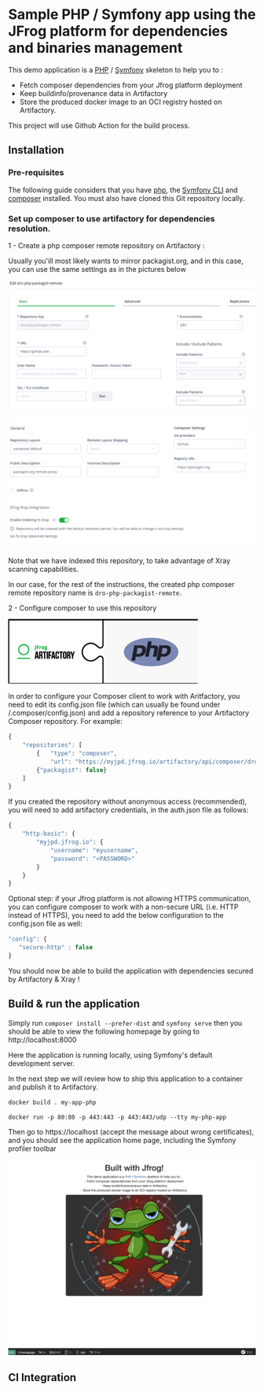 # Sample PHP / Symfony app using the JFrog platform for dependencies and binaries management

This demo application is a [PHP](https://www.php.net) / [Symfony](https://symfony.com) skeleton to help you to :
 * Fetch composer dependencies from your Jfrog platform deployment
 * Keep buildinfo/provenance data in Artifactory
 * Store the produced docker image to an OCI registry hosted on Artifactory.

This project will use Github Action for the build process.

## Installation

### Pre-requisites 

The following guide considers that you have [php](https://www.php.net), the [Symfony CLI](https://symfony.com/download) and [composer](https://getcomposer.org/) installed.
You must also have cloned this Git repository locally.

### Set up composer to use artifactory for dependencies resolution.

1 - Create a php composer remote repository on Artifactory :

Usually you'ill most likely wants to mirror packagist.org, and in this case, you can use the same settings as in the pictures below

![Php composer remote 1](docs/img/php-remote1.png)

![Php composer remote 2](docs/img/php-remote2.png)

Note that we have indexed this repository, to take advantage of Xray scanning capabilities.

In our case, for the rest of the instructions, the created php composer remote repository name is `dro-php-packagist-remote`.

2 - Configure composer to use this repository

![Use artifactory](docs/img/php-rt.png)

In order to configure your Composer client to work with Aritfactory, you need to edit its config.json file (which can usually be found under <user-home-dir>/.composer/config.json) and add a repository reference to your Artifactory Composer repository. For example:

```javascript
{
    "repositories": [
        {   "type": "composer", 
            "url": "https://myjpd.jfrog.io/artifactory/api/composer/dro-php-packagist-remote"},
        {"packagist": false}
    ]
}

```
If you created the repository without anonymous access (recommended),
you will need to add artifactory credentials, in the auth.json file as follows:

```javascript
{
    "http-basic": {
        "myjpd.jfrog.io": {
            "username": "myusername",
            "password": "<PASSWORD>"
        }
    }
}
```
Optional step: if your Jfrog platform is not allowing HTTPS communication, you can configure composer to work with a non-secure URL (i.e. HTTP instead of HTTPS), you need to add the below configuration to the config.json file as well:

```javascript
"config": {
   "secure-http" : false
}
```

You should now be able to build the application with dependencies secured by Artifactory & Xray ! 

## Build & run the application

Simply run `composer install --prefer-dist` and `symfony serve` then you should be able to view the following homepage by going to http://localhost:8000

Here the application is running locally, using Symfony's default development server.

In the next step we will review how to ship this application to a container and publish it to Artifactory.

``` shell
docker build . my-app-php
```

``` shell
docker run -p 80:80 -p 443:443 -p 443:443/udp --tty my-php-app
```

Then go to https://localhost (accept the message about wrong certificates), and you should see the application home page, including the Symfony profiler toolbar

![JFrog demo PHP app](docs/img/app-preview.png)

## CI Integration